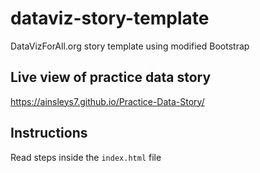 # dataviz-story-template
DataVizForAll.org story template using modified Bootstrap

## Live view of practice data story
https://ainsleys7.github.io/Practice-Data-Story/

## Instructions
Read steps inside the `index.html` file
